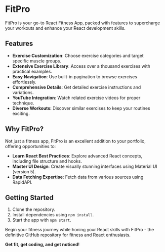 # FitPro

FitPro is your go-to React Fitness App, packed with features to supercharge your workouts and enhance your React development skills.

## Features

- **Exercise Customization**: Choose exercise categories and target specific muscle groups.
- **Extensive Exercise Library**: Access over a thousand exercises with practical examples.
- **Easy Navigation**: Use built-in pagination to browse exercises effortlessly.
- **Comprehensive Details**: Get detailed exercise instructions and variations.
- **YouTube Integration**: Watch related exercise videos for proper technique.
- **Diverse Workouts**: Discover similar exercises to keep your routines exciting.

## Why FitPro?

Not just a fitness app, FitPro is an excellent addition to your portfolio, offering opportunities to:

- **Learn React Best Practices**: Explore advanced React concepts, including file structure and hooks.
- **Master UI Design**: Create visually stunning interfaces using Material UI (version 5).
- **Data Fetching Expertise**: Fetch data from various sources using RapidAPI.

## Getting Started

1. Clone the repository.
2. Install dependencies using `npm install`.
3. Start the app with `npm start`.

Begin your fitness journey while honing your React skills with FitPro - the definitive GitHub repository for fitness and React enthusiasts. 

**Get fit, get coding, and get noticed!**
